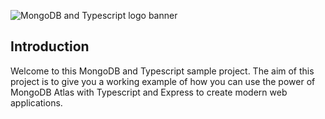 ![MongoDB and Typescript logo banner](./images/banner.png)

## Introduction
Welcome to this MongoDB and Typescript sample project. 
The aim of this project is to give you a working example of how you can use the power of MongoDB Atlas with Typescript and Express to create modern web applications.